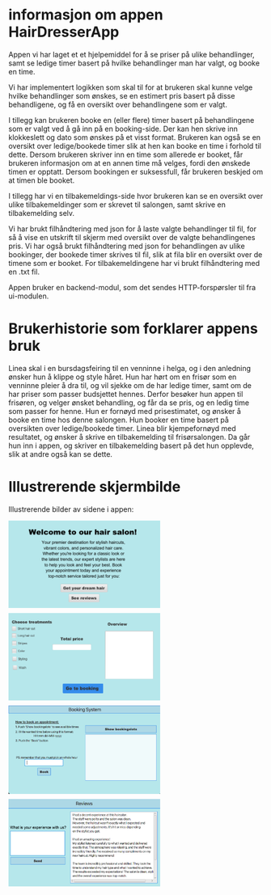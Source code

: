 
# informasjon om appen HairDresserApp

Appen vi har laget et et hjelpemiddel for å se priser på ulike behandlinger, samt se ledige timer basert på hvilke behandlinger man har valgt, og booke en time.

Vi har implementert logikken som skal til for at brukeren skal kunne velge hvilke behandlinger som ønskes, se en estimert pris basert på disse behandligene, og få en oversikt over behandlingene som er valgt.

I tillegg kan brukeren booke en (eller flere) timer basert på behandlingene som er valgt ved å gå inn på en booking-side. Der kan hen skrive inn klokkeslett og dato som ønskes på et visst format. Brukeren kan også se en oversikt over ledige/bookede timer slik at hen kan booke en time i forhold til dette. Dersom brukeren skriver inn en time som allerede er booket, får brukeren informasjon om at en annen time må velges, fordi den ønskede timen er opptatt. Dersom bookingen er suksessfull, får brukeren beskjed om at timen ble booket.

I tillegg har vi en tilbakemeldings-side hvor brukeren kan se en oversikt over ulike tilbakemeldinger som er skrevet til salongen, samt skrive en tilbakemelding selv.

Vi har brukt filhåndtering med json for å laste valgte behandlinger til fil, for så å vise en utskrift til skjerm med oversikt over de valgte behandlingenes pris.
Vi har også brukt filhåndtering med json for behandlingen av ulike bookinger, der bookede timer skrives til fil, slik at fila blir en oversikt over de timene som er booket.
For tilbakemeldingene har vi brukt filhåndtering med en .txt fil.

Appen bruker en backend-modul, som det sendes HTTP-forspørsler til fra ui-modulen.

# Brukerhistorie som forklarer appens bruk

Linea skal i en bursdagsfeiring til en venninne i helga, og i den anledning ønsker hun å klippe og style håret. Hun har hørt om en frisør som en venninne pleier å dra til, og vil sjekke om de har ledige timer, samt om de har priser som passer budsjettet hennes. Derfor besøker hun appen til frisøren, og velger ønsket behandling, og får da se pris, og en ledig time som passer for henne. Hun er fornøyd med prisestimatet, og ønsker å booke en time hos denne salongen. Hun booker en time basert på oversikten over ledige/bookede timer.
Linea blir kjempefornøyd med resultatet, og ønsker å skrive en tilbakemelding til frisørsalongen. Da går hun inn i appen, og skriver en tilbakemelding basert på det hun opplevde, slik at andre også kan se dette.

# Illustrerende skjermbilde

Illustrerende bilder av sidene i appen:
<div style="display: flex; flex-wrap: wrap; gap: 10px;">
  <img src="docs/release3/pictures/welcome.png" alt="Velkommen-side" width="300"/>
  <img src="docs/release3/pictures/Treatments.png" alt="Behandlingsvalg-side" width="300"/>
  <img src="docs/release3/pictures/booking.png" alt="Booking-side" width="300"/>
  <img src="docs/release3/pictures/reviews.png" alt="Reviews-side" width="300"/>
</div>
